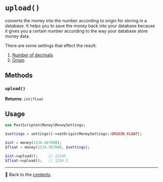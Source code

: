 # `upload()`

converts the money into the number according to origin for storing in a database.
It helps you to save the money back into your database because it gives you a certain number according to the way your database store money data.

There are some settings that effect the result:
1. [Number of decimals](/docs/02_Settings/decimals.md)
2. [Origin](/docs/02_Settings/origin.md)

## Methods

### `upload()`
**Returns**: `int|float`

## Usage

```php
use PostScripton\Money\MoneySettings;

$settings = settings()->setOrigin(MoneySettings::ORIGIN_FLOAT);

$int = money(1234.567890);
$float = money(1234.567890, $settings);

$int->upload();     // 12345
$float->upload();   // 1234.5
```

---

📌 Back to the [contents](/README.md#table-of-contents).